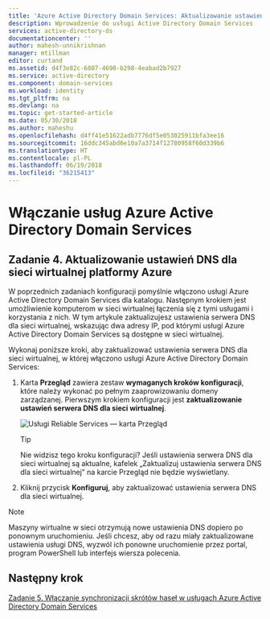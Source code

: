 ```yaml
---
title: 'Azure Active Directory Domain Services: Aktualizowanie ustawień DNS na potrzeby sieci wirtualnej platformy Azure | Microsoft Docs'
description: Wprowadzenie do usługi Active Directory Domain Services
services: active-directory-ds
documentationcenter: ''
author: mahesh-unnikrishnan
manager: mtillman
editor: curtand
ms.assetid: d4f3e82c-6807-4690-b298-4eabad2b7927
ms.service: active-directory
ms.component: domain-services
ms.workload: identity
ms.tgt_pltfrm: na
ms.devlang: na
ms.topic: get-started-article
ms.date: 05/30/2018
ms.author: maheshu
ms.openlocfilehash: d4ff41e51622adb7776df5e053025911bfa3ee16
ms.sourcegitcommit: 16ddc345abd6e10a7a3714f12780958f60d339b6
ms.translationtype: HT
ms.contentlocale: pl-PL
ms.lasthandoff: 06/19/2018
ms.locfileid: "36215413"
---
```

# <a name="enable-azure-active-directory-domain-services"></a>Włączanie usług Azure Active Directory Domain Services

## <a name="task-4-update-dns-settings-for-the-azure-virtual-network"></a>Zadanie 4. Aktualizowanie ustawień DNS dla sieci wirtualnej platformy Azure
W poprzednich zadaniach konfiguracji pomyślnie włączono usługi Azure Active Directory Domain Services dla katalogu. Następnym krokiem jest umożliwienie komputerom w sieci wirtualnej łączenia się z tymi usługami i korzystania z nich. W tym artykule zaktualizujesz ustawienia serwera DNS dla sieci wirtualnej, wskazując dwa adresy IP, pod którymi usługi Azure Active Directory Domain Services są dostępne w sieci wirtualnej.

Wykonaj poniższe kroki, aby zaktualizować ustawienia serwera DNS dla sieci wirtualnej, w której włączono usługi Azure Active Directory Domain Services:


1. Karta **Przegląd** zawiera zestaw **wymaganych kroków konfiguracji**, które należy wykonać po pełnym zaaprowizowaniu domeny zarządzanej. Pierwszym krokiem konfiguracji jest **zaktualizowanie ustawień serwera DNS dla sieci wirtualnej**.

    ![Usługi Reliable Services — karta Przegląd](./media/getting-started/domain-services-provisioned-overview.png)

    > [!TIP]
    > Nie widzisz tego kroku konfiguracji? Jeśli ustawienia serwera DNS dla sieci wirtualnej są aktualne, kafelek „Zaktualizuj ustawienia serwera DNS dla sieci wirtualnej” na karcie Przegląd nie będzie wyświetlany.
    >
    >

2. Kliknij przycisk **Konfiguruj**, aby zaktualizować ustawienia serwera DNS dla sieci wirtualnej.

> [!NOTE]
> Maszyny wirtualne w sieci otrzymują nowe ustawienia DNS dopiero po ponownym uruchomieniu. Jeśli chcesz, aby od razu miały zaktualizowane ustawienia usługi DNS, wyzwól ich ponowne uruchomienie przez portal, program PowerShell lub interfejs wiersza polecenia.
>
>

## <a name="next-step"></a>Następny krok
[Zadanie 5. Włączanie synchronizacji skrótów haseł w usługach Azure Active Directory Domain Services](active-directory-ds-getting-started-password-sync.md)
